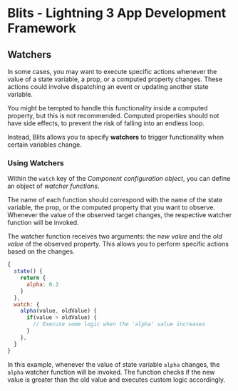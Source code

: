 # Blits - Lightning 3 App Development Framework

## Watchers

In some cases, you may want to execute specific actions whenever the value of a state variable, a prop, or a computed property changes. These actions could involve dispatching an event or updating another state variable.

You might be tempted to handle this functionality inside a computed property, but this is not recommended. Computed properties should not have side effects, to prevent the risk of falling into an endless loop.

Instead, Blits allows you to specify **watchers** to trigger functionality when certain variables change.

### Using Watchers

Within the `watch` key of the _Component configuration object_, you can define an object of _watcher functions_.

The name of each function should correspond with the name of the state variable, the prop, or the computed property that you want to observe. Whenever the value of the observed target changes, the respective watcher function will be invoked.

The watcher function receives two arguments: the _new value_ and the _old value_ of the observed property. This allows you to perform specific actions based on the changes.

```javascript
{
  state() {
    return {
      alpha: 0.2
    }
  },
  watch: {
    alpha(value, oldValue) {
      if(value > oldValue) {
        // Execute some logic when the 'alpha' value increases
      }
    },
  }
}
```

In this example, whenever the value of state variable `alpha` changes, the `alpha` watcher function will be invoked. The function checks if the new value is greater than the old value and executes custom logic accordingly.
